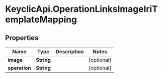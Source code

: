 # KeyclicApi.OperationLinksImageIriTemplateMapping

## Properties
Name | Type | Description | Notes
------------ | ------------- | ------------- | -------------
**image** | **String** |  | [optional] 
**operation** | **String** |  | [optional] 


